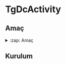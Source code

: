 # TgDcActivity

## Amaç
<details>
  <summary>:zap: Amaç</summary>
  - Discord 'da bulunan etkinlik gösterme işlevine telegramda aracı bir bot yazılımı!<br>
  - Örnek için [tıkla](https://t.me/suaneyapiyorum) !
</details>


## Kurulum
